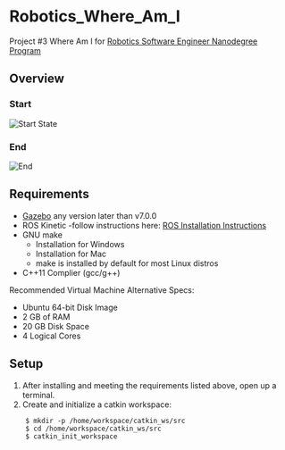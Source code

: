 # Robotics_Where_Am_I
Project #3 Where Am I for [Robotics Software Engineer Nanodegree Program](https://www.udacity.com/course/robotics-software-engineer--nd209)

## Overview 
### Start 
![Start State](https://github.com/jordanjj8/Robotics_Where_Am_I/blob/master/Start.png)

### End 
![End](https://github.com/jordanjj8/Robotics_Where_Am_I/blob/master/End.JPG)

## Requirements 
* [Gazebo](http://gazebosim.org/) any version later than v7.0.0 
* ROS Kinetic -follow instructions here: [ROS Installation Instructions](http://wiki.ros.org/ROS/Installation)
* GNU make 
  - Installation for Windows 
  - Installation for Mac
  - make is installed by default for most Linux distros 
* C++11 Complier (gcc/g++)

Recommended Virtual Machine Alternative Specs:
* Ubuntu 64-bit Disk Image 
* 2 GB of RAM 
* 20 GB Disk Space
* 4 Logical Cores 

## Setup
1. After installing and meeting the requirements listed above, open up a terminal.
2. Create and initialize a catkin workspace:
``` 
    $ mkdir -p /home/workspace/catkin_ws/src
    $ cd /home/workspace/catkin_ws/src
    $ catkin_init_workspace
```

